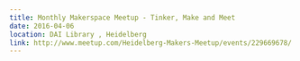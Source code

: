 ```yaml
---
title: Monthly Makerspace Meetup - Tinker, Make and Meet
date: 2016-04-06
location: DAI Library , Heidelberg
link: http://www.meetup.com/Heidelberg-Makers-Meetup/events/229669678/
---
```

